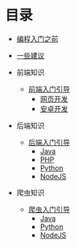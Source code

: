 # 目录

- [编程入门之前](../开始之前.md)

- [一些建议](../03一些建议)

- 前端知识

  - [前端入门引导](../00前端知识/前端入门引导.md)
    - [网页开发](目录—00前端知识—00网页开发.md)
    - [安卓开发](目录—00前端知识—01安卓开发.md)
 
    
- 后端知识

  - [后端入门引导](../01后端知识/后端入门引导.md)
    - [Java](目录—01后端知识—00Java.md)
    - [PHP](目录—01后端知识—01PHP.md)
    - [Python](目录—01后端知识—02Python.md)
    - [NodeJS](目录—01后端知识—03NodeJS.md)
      
    
- 爬虫知识

  - [爬虫入门引导](../02爬虫知识/爬虫入门引导.md)
    - [Java](目录—02爬虫知识—00Java.md)
    - [Python](目录—02爬虫知识—01Python.md)
    - [NodeJS](目录—02爬虫知识—02NodeJS.md)   
    
  

